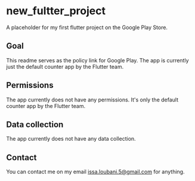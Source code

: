 # new_fultter_project
A placeholder for my first flutter project on the Google Play Store.

## Goal
This readme serves as the policy link for Google Play. The app is currently just the default counter app by the Flutter team.

## Permissions
The app currently does not have any permissions. It's only the default counter app by the Flutter team.

## Data collection
The app currently does not have any data collection.

## Contact
You can contact me on my email issa.loubani.5@gmail.com for anything.
